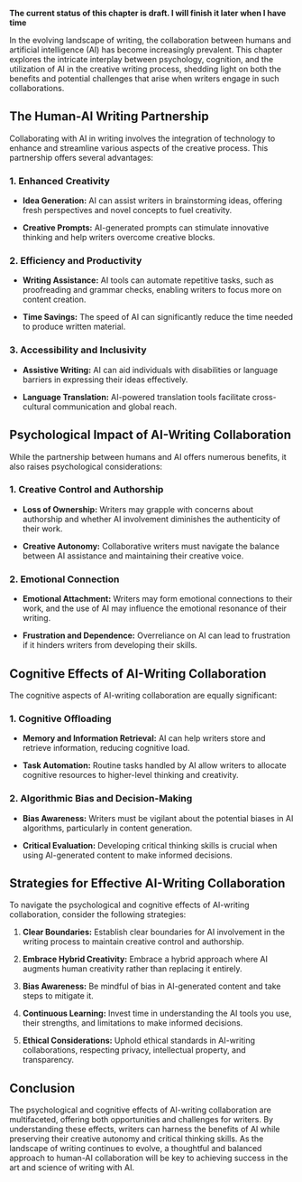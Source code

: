 **The current status of this chapter is draft. I will finish it later when I have time**

In the evolving landscape of writing, the collaboration between humans and artificial intelligence (AI) has become increasingly prevalent. This chapter explores the intricate interplay between psychology, cognition, and the utilization of AI in the creative writing process, shedding light on both the benefits and potential challenges that arise when writers engage in such collaborations.

The Human-AI Writing Partnership
--------------------------------

Collaborating with AI in writing involves the integration of technology to enhance and streamline various aspects of the creative process. This partnership offers several advantages:

### 1. **Enhanced Creativity**

* **Idea Generation:** AI can assist writers in brainstorming ideas, offering fresh perspectives and novel concepts to fuel creativity.

* **Creative Prompts:** AI-generated prompts can stimulate innovative thinking and help writers overcome creative blocks.

### 2. **Efficiency and Productivity**

* **Writing Assistance:** AI tools can automate repetitive tasks, such as proofreading and grammar checks, enabling writers to focus more on content creation.

* **Time Savings:** The speed of AI can significantly reduce the time needed to produce written material.

### 3. **Accessibility and Inclusivity**

* **Assistive Writing:** AI can aid individuals with disabilities or language barriers in expressing their ideas effectively.

* **Language Translation:** AI-powered translation tools facilitate cross-cultural communication and global reach.

Psychological Impact of AI-Writing Collaboration
------------------------------------------------

While the partnership between humans and AI offers numerous benefits, it also raises psychological considerations:

### 1. **Creative Control and Authorship**

* **Loss of Ownership:** Writers may grapple with concerns about authorship and whether AI involvement diminishes the authenticity of their work.

* **Creative Autonomy:** Collaborative writers must navigate the balance between AI assistance and maintaining their creative voice.

### 2. **Emotional Connection**

* **Emotional Attachment:** Writers may form emotional connections to their work, and the use of AI may influence the emotional resonance of their writing.

* **Frustration and Dependence:** Overreliance on AI can lead to frustration if it hinders writers from developing their skills.

Cognitive Effects of AI-Writing Collaboration
---------------------------------------------

The cognitive aspects of AI-writing collaboration are equally significant:

### 1. **Cognitive Offloading**

* **Memory and Information Retrieval:** AI can help writers store and retrieve information, reducing cognitive load.

* **Task Automation:** Routine tasks handled by AI allow writers to allocate cognitive resources to higher-level thinking and creativity.

### 2. **Algorithmic Bias and Decision-Making**

* **Bias Awareness:** Writers must be vigilant about the potential biases in AI algorithms, particularly in content generation.

* **Critical Evaluation:** Developing critical thinking skills is crucial when using AI-generated content to make informed decisions.

Strategies for Effective AI-Writing Collaboration
-------------------------------------------------

To navigate the psychological and cognitive effects of AI-writing collaboration, consider the following strategies:

1. **Clear Boundaries:** Establish clear boundaries for AI involvement in the writing process to maintain creative control and authorship.

2. **Embrace Hybrid Creativity:** Embrace a hybrid approach where AI augments human creativity rather than replacing it entirely.

3. **Bias Awareness:** Be mindful of bias in AI-generated content and take steps to mitigate it.

4. **Continuous Learning:** Invest time in understanding the AI tools you use, their strengths, and limitations to make informed decisions.

5. **Ethical Considerations:** Uphold ethical standards in AI-writing collaborations, respecting privacy, intellectual property, and transparency.

Conclusion
----------

The psychological and cognitive effects of AI-writing collaboration are multifaceted, offering both opportunities and challenges for writers. By understanding these effects, writers can harness the benefits of AI while preserving their creative autonomy and critical thinking skills. As the landscape of writing continues to evolve, a thoughtful and balanced approach to human-AI collaboration will be key to achieving success in the art and science of writing with AI.
